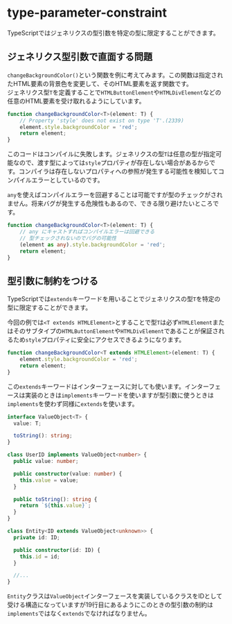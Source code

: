 # type-parameter-constraint

TypeScriptではジェネリクスの型引数を特定の型に限定することができます。

## ジェネリクス型引数で直面する問題

`changeBackgroundColor()`という関数を例に考えてみます。この関数は指定されたHTML要素の背景色を変更して、そのHTML要素を返す関数です。  
ジェネリクス型`T`を定義することで`HTMLButtonElement`や`HTMLDivElement`などの任意のHTML要素を受け取れるようにしています。

```typescript
function changeBackgroundColor<T>(element: T) {
    // Property 'style' does not exist on type 'T'.(2339)
    element.style.backgroundColor = 'red';
    return element;
}
```

このコードはコンパイルに失敗します。ジェネリクスの型`T`は任意の型が指定可能なので、渡す型によっては`style`プロパティが存在しない場合があるからです。コンパイラは存在しないプロパティへの参照が発生する可能性を検知してコンパイルエラーとしているのです。

`any`を使えばコンパイルエラーを回避することは可能ですが型のチェックがされません。将来バグが発生する危険性もあるので、できる限り避けたいところです。

```typescript
function changeBackgroundColor<T>(element: T) {
    // any にキャストすればコンパイルエラーは回避できる
    // 型チェックされないのでバグの可能性
    (element as any).style.backgroundColor = 'red';
    return element;
}
```

## 型引数に制約をつける

TypeScriptでは`extends`キーワードを用いることでジェネリクスの型`T`を特定の型に限定することができます。

今回の例では`<T extends HTMLElement>`とすることで型`T`は必ず`HTMLElement`またはそのサブタイプの`HTMLButtonElement`や`HTMLDivElement`であることが保証されるため`style`プロパティに安全にアクセスできるようになります。

```typescript
function changeBackgroundColor<T extends HTMLElement>(element: T) {
    element.style.backgroundColor = 'red';
    return element;
}
```

この`extends`キーワードはインターフェースに対しても使います。インターフェースは実装のときは`implements`キーワードを使いますが型引数に使うときは`implements`を使わず同様に`extends`を使います。

```typescript
interface ValueObject<T> {
  value: T;

  toString(): string;
}

class UserID implements ValueObject<number> {
  public value: number;

  public constructor(value: number) {
    this.value = value;
  }

  public toString(): string {
    return `${this.value}`;
  }
}

class Entity<ID extends ValueObject<unknown>> {
  private id: ID;

  public constructor(id: ID) {
    this.id = id;
  }

  //...
}
```

`Entity`クラスは`ValueObject`インターフェースを実装しているクラスをIDとして受ける構造になっていますが19行目にあるようにこのときの型引数の制約は`implements`ではなく`extends`でなければなりません。

